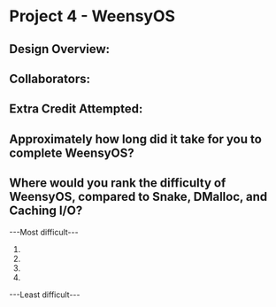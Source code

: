 Project 4 - WeensyOS
====================

<!-- TODO: Fill this out. -->

## Design Overview:

## Collaborators:

## Extra Credit Attempted:

## Approximately how long did it take for you to complete WeensyOS?

## Where would you rank the difficulty of WeensyOS, compared to Snake, DMalloc, and Caching I/O?

---Most difficult---  
1. <br />
2. <br />
3. <br />
4. <br />
---Least difficult---
